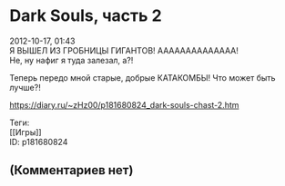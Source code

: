 Dark Souls, часть 2
===================

  
2012-10-17, 01:43  
 Я ВЫШЕЛ ИЗ ГРОБНИЦЫ ГИГАНТОВ! АААААААААААААА!   
 Не, ну нафиг я туда залезал, а?!   
   
 Теперь передо мной старые, добрые КАТАКОМБЫ! Что может быть лучше?!   
  
<https://diary.ru/~zHz00/p181680824_dark-souls-chast-2.htm>  
  
Теги:  
[[Игры]]  
ID: p181680824  


(Комментариев нет)
------------------